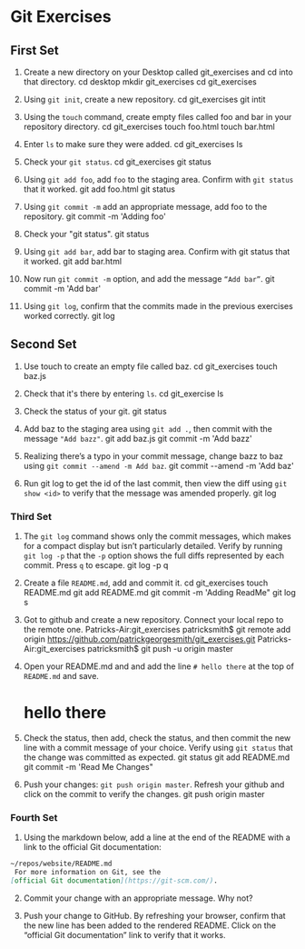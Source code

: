 # Git Exercises

## First Set
1. Create a new directory on your Desktop called git_exercises and cd into that directory.
   cd desktop
   mkdir git_exercises
   cd git_exercises
2. Using `git init`, create a new repository.
   cd git_exercises
   git intit
3. Using the `touch` command, create empty files called foo and bar in your repository directory.
    cd git_exercises
    touch foo.html
    touch bar.html

4. Enter `ls` to make sure they were added.
    cd git_exercises
    ls

5. Check your `git status`.
    cd git_exercises
    git status

6. Using `git add foo`, add `foo` to the staging area. Confirm with `git status` that it worked.
    git add foo.html
    git status

7. Using `git commit -m` add an appropriate message, add foo to the repository.
   git commit -m 'Adding foo'

8. Check your "git status".
    git status

9. Using `git add bar`, add bar to staging area. Confirm with git status that it worked.
    git add bar.html

10. Now run `git commit -m` option, and add the message `“Add bar”`.
    git commit -m 'Add bar'

11. Using `git log`, confirm that the commits made in the previous exercises worked correctly.
    git log

## Second Set

1. Use touch to create an empty file called baz.
    cd git_exercises
    touch baz.js

2. Check that it's there by entering `ls`.
    cd git_exercise
    ls

3. Check the status of your git. 
    git status

4. Add baz to the staging area using `git add .`, then commit with the message `"Add bazz"`.
    git add baz.js
    git commit -m 'Add bazz'

5. Realizing there’s a typo in your commit message, change bazz to baz using `git commit --amend -m Add baz`.
    git commit --amend -m 'Add baz'


6. Run git log to get the id of the last commit, then view the diff using `git show <id>` to verify that the message was amended properly.
  git log 

### Third Set

1. The `git log` command shows only the commit messages, which makes for a compact display but isn’t particularly detailed. Verify by running `git log -p` that the `-p` option shows the full diffs represented by each commit. Press `q` to escape.
    git log -p
    q
2. Create a file `README.md`, add and commit it.
    cd git_exercises
    touch README.md
    git add README.md 
    git commit -m 'Adding ReadMe"
    git log
s
3. Got to github and create a new repository. Connect your local repo to the remote one.
    Patricks-Air:git_exercises patricksmith$ git remote add origin https://github.com/patrickgeorgesmith/git_exercises.git
    Patricks-Air:git_exercises patricksmith$ git push -u origin master


4. Open your README.md and and add the line `# hello there` at the top of `README.md` and save.
    # hello there
    
5. Check the status, then add, check the status, and then commit the new line with a commit message of your choice. Verify using `git status` that the change was committed as expected.
    git status
    git add README.md
    git commit -m 'Read Me Changes"


6. Push your changes: `git push origin master`. Refresh your github and click on the commit to verify the changes.
    git push origin master

### Fourth Set

1. Using the markdown below, add a line at the end of the README with a link to the official Git documentation:

```markdown
~/repos/website/README.md
 For more information on Git, see the
[official Git documentation](https://git-scm.com/).
```

2. Commit your change with an appropriate message. Why not?

3. Push your change to GitHub. By refreshing your browser, confirm that the new line has been added to the rendered README. Click on the “official Git documentation” link to verify that it works.

